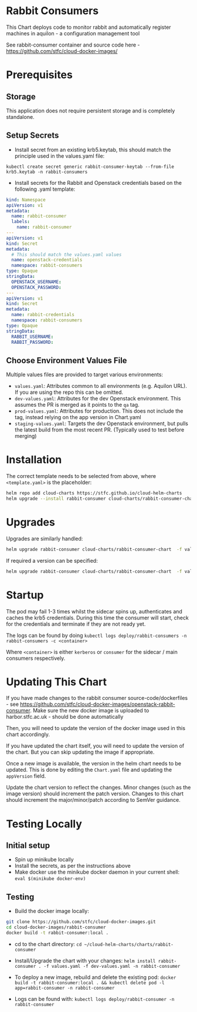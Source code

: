 # Rabbit Consumers

This Chart deploys code to monitor rabbit and automatically register machines in aquilon - a configuration management tool

See rabbit-consumer container and source code here - https://github.com/stfc/cloud-docker-images/

# Prerequisites

## Storage
This application does not require persistent storage and is completely standalone.

## Setup Secrets

- Install secret from an existing krb5.keytab, this should match the principle used in the values.yaml file:

`kubectl create secret generic rabbit-consumer-keytab --from-file krb5.keytab -n rabbit-consumers`

- Install secrets for the Rabbit and Openstack credentials
  based on the following .yaml template:

```yaml
kind: Namespace
apiVersion: v1
metadata:
  name: rabbit-consumer
  labels:
    name: rabbit-consumer
---
apiVersion: v1
kind: Secret
metadata:
  # This should match the values.yaml values
  name: openstack-credentials
  namespace: rabbit-consumers
type: Opaque
stringData:
  OPENSTACK_USERNAME:
  OPENSTACK_PASSWORD:
---
apiVersion: v1
kind: Secret
metadata:
  name: rabbit-credentials
  namespace: rabbit-consumers
type: Opaque
stringData:
  RABBIT_USERNAME:
  RABBIT_PASSWORD:
```

## Choose Environment Values File

Multiple values files are provided to target various environments:

- `values.yaml`: Attributes common to all environments (e.g. Aquilon URL). If you are using the repo this can be omitted.
- `dev-values.yaml`: Attributes for the dev Openstack environment. This assumes the PR is merged as it points to the `qa` tag.
- `prod-values.yaml`: Attributes for production. This does not include the tag, instead relying on the app version in Chart.yaml
- `staging-values.yaml`: Targets the dev Openstack environment, but pulls the latest build from the most recent PR. (Typically used to test before merging)

# Installation

The correct template needs to be selected from above, where `<template.yaml>` is the placeholder:

```bash
helm repo add cloud-charts https://stfc.github.io/cloud-helm-charts
helm upgrade --install rabbit-consumer cloud-charts/rabbit-consumer-chart -f values.yaml -f <template.yaml>
```

# Upgrades

Upgrades are similarly handled:

```bash
helm upgrade rabbit-consumer cloud-charts/rabbit-consumer-chart  -f values.yaml -f <template.yaml>
```

If required a version can be specified:

```bash
helm upgrade rabbit-consumer cloud-charts/rabbit-consumer-chart  -f values.yaml -f <template.yaml> --version <version>
```

# Startup

The pod may fail 1-3 times whilst the sidecar spins up, authenticates and caches the krb5 credentials. During this time the consumer will start, check for the credentials and terminate if they are not ready yet.

The logs can be found by doing
`kubectl logs deploy/rabbit-consumers -n rabbit-consumers -c <container>`

Where `<container>` is either `kerberos` or `consumer` for the sidecar / main consumers respectively. 


# Updating This Chart

If you have made changes to the rabbit consumer source-code/dockerfiles - see https://github.com/stfc/cloud-docker-images/openstack-rabbit-consumer. Make sure the new docker image is uploaded to harbor.stfc.ac.uk - should be done automatically

Then, you will need to update the version of the docker image used in this chart accordingly.

If you have updated the chart itself, you will need to update the version of the chart. But you can skip updating the image if appropriate.

Once a new image is available, the version in the helm chart needs to be updated. This is done by editing the `Chart.yaml` file and updating the `appVersion` field.

Update the chart version to reflect the changes. Minor changes (such as the image version) should increment the patch version. Changes to this chart should increment the major/minor/patch according to SemVer guidance.

# Testing Locally

## Initial setup

- Spin up minikube locally
- Install the secrets, as per the instructions above
- Make docker use the minikube docker daemon in your current shell:
`eval $(minikube docker-env)`

## Testing

- Build the docker image locally:
```bash
git clone https://github.com/stfc/cloud-docker-images.git
cd cloud-docker-images/rabbit-consumer
docker build -t rabbit-consumer:local .
```

- cd to the chart directory:
`cd ~/cloud-helm-charts/charts/rabbit-consumer`

- Install/Upgrade the chart with your changes:
`helm install rabbit-consumer . -f values.yaml -f dev-values.yaml -n rabbit-consumer`

- To deploy a new image, rebuild and delete the existing pod:
`docker build -t rabbit-consumer:local . && kubectl delete pod -l app=rabbit-consumer -n rabbit-consumer`

- Logs can be found with:
`kubectl logs deploy/rabbit-consumer -n rabbit-consumer`
